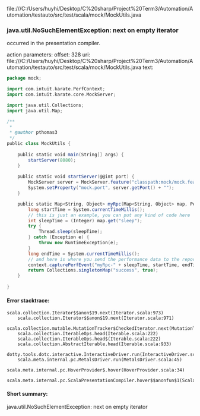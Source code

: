 file:///C:/Users/huyhi/Desktop/C%20sharp/Project%20Term3/Automation/Automation/testauto/src/test/scala/mock/MockUtils.java
### java.util.NoSuchElementException: next on empty iterator

occurred in the presentation compiler.

action parameters:
offset: 328
uri: file:///C:/Users/huyhi/Desktop/C%20sharp/Project%20Term3/Automation/Automation/testauto/src/test/scala/mock/MockUtils.java
text:
```scala
package mock;

import com.intuit.karate.PerfContext;
import com.intuit.karate.core.MockServer;

import java.util.Collections;
import java.util.Map;

/**
 *
 * @author pthomas3
 */
public class MockUtils {
    
    public static void main(String[] args) {
        startServer(8080);
    }
    
    public static void startServer(@@int port) {
        MockServer server = MockServer.feature("classpath:mock/mock.feature").http(port).build();
        System.setProperty("mock.port", server.getPort() + "");        
    }

    public static Map<String, Object> myRpc(Map<String, Object> map, PerfContext context) {
        long startTime = System.currentTimeMillis();
        // this is just an example, you can put any kind of code here
        int sleepTime = (Integer) map.get("sleep");
        try {
            Thread.sleep(sleepTime);
        } catch (Exception e) {
            throw new RuntimeException(e);
        }
        long endTime = System.currentTimeMillis();
        // and here is where you send the performance data to the reporting engine
        context.capturePerfEvent("myRpc-" + sleepTime, startTime, endTime);
        return Collections.singletonMap("success", true);
    }
    
}

```



#### Error stacktrace:

```
scala.collection.Iterator$$anon$19.next(Iterator.scala:973)
	scala.collection.Iterator$$anon$19.next(Iterator.scala:971)
	scala.collection.mutable.MutationTracker$CheckedIterator.next(MutationTracker.scala:76)
	scala.collection.IterableOps.head(Iterable.scala:222)
	scala.collection.IterableOps.head$(Iterable.scala:222)
	scala.collection.AbstractIterable.head(Iterable.scala:933)
	dotty.tools.dotc.interactive.InteractiveDriver.run(InteractiveDriver.scala:168)
	scala.meta.internal.pc.MetalsDriver.run(MetalsDriver.scala:45)
	scala.meta.internal.pc.HoverProvider$.hover(HoverProvider.scala:34)
	scala.meta.internal.pc.ScalaPresentationCompiler.hover$$anonfun$1(ScalaPresentationCompiler.scala:329)
```
#### Short summary: 

java.util.NoSuchElementException: next on empty iterator